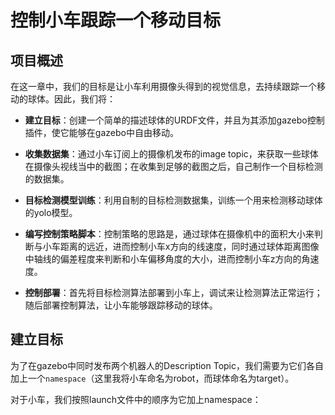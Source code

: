 # 控制小车跟踪一个移动目标

## 项目概述

在这一章中，我们的目标是让小车利用摄像头得到的视觉信息，去持续跟踪一个移动的球体。因此，我们将：

- **建立目标**：创建一个简单的描述球体的URDF文件，并且为其添加gazebo控制插件，使它能够在gazebo中自由移动。

- **收集数据集**：通过小车订阅上的摄像机发布的image topic，来获取一些球体在摄像头视线当中的截图；在收集到足够的截图之后，自己制作一个目标检测的数据集。

- **目标检测模型训练**：利用自制的目标检测数据集，训练一个用来检测移动球体的yolo模型。

- **编写控制策略脚本**：控制策略的思路是，通过球体在摄像机中的面积大小来判断与小车距离的远近，进而控制小车x方向的线速度，同时通过球体距离图像中轴线的偏差程度来判断和小车偏移角度的大小，进而控制小车z方向的角速度。

- **控制部署**：首先将目标检测算法部署到小车上，调试来让检测算法正常运行；随后部署控制算法，让小车能够跟踪移动的球体。

## 建立目标

为了在gazebo中同时发布两个机器人的Description Topic，我们需要为它们各自加上一个`namespace`（这里我将小车命名为robot，而球体命名为target）。

对于小车，我们按照launch文件中的顺序为它加上namespace：